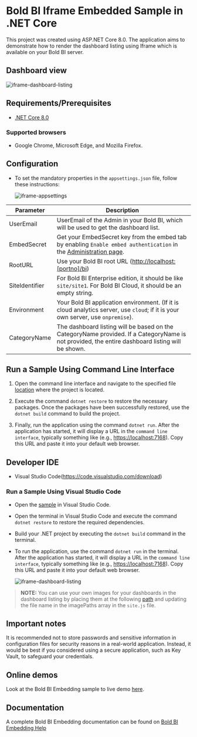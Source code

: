 # Bold BI Iframe Embedded Sample in .NET Core

This project was created using ASP.NET Core 8.0. The application aims to demonstrate how to render the dashboard listing using Iframe which is available on your Bold BI server.

## Dashboard view

![iframe-dashboard-listing](https://github.com/boldbi/samples/assets/129487075/631d9c33-cb8d-4faf-94fa-79cf115cad09)

## Requirements/Prerequisites

* [.NET Core 8.0](https://dotnet.microsoft.com/download/dotnet-core)

### Supported browsers
  
* Google Chrome, Microsoft Edge, and Mozilla Firefox.

## Configuration

* To set the mandatory properties in the `appsettings.json` file, follow these instructions:

    ![iframe-appsettings](https://github.com/boldbi/samples/assets/129487075/6506258b-8916-4f2b-9c6f-25e95928c6e1)

| Parameter           | Description                                                                                                                      |
|-----------------|----------------------------------------------------------------------------------------------------------------------------------|
| UserEmail       | UserEmail of the Admin in your Bold BI, which will be used to get the dashboard list.                                           |
| EmbedSecret     | Get your EmbedSecret key from the embed tab by enabling `Enable embed authentication` in the [Administration page](https://help.boldbi.com/embedded-bi/site-administration/embed-settings/?utm_source=github&utm_medium=backlinks). |
| RootURL         | Use your Bold BI root URL (<http://localhost:[portno]/bi>)                                                                           |
| SiteIdentifier  | For Bold BI Enterprise edition, it should be like `site/site1`. For Bold BI Cloud, it should be an empty string.                |
| Environment     | Your Bold BI application environment. (If it is cloud analytics server, use `cloud`; if it is your own server, use `onpremise`). |
| CategoryName    | The dashboard listing will be based on the CategoryName provided. If a CategoryName is not provided, the entire dashboard listing will be shown. |

## Run a Sample Using Command Line Interface

  1. Open the command line interface and navigate to the specified file [location](https://github.com/boldbi/samples/tree/master/Scenario%20Based%20Samples/Iframe%20Based%20Dashboard%20Listing/IframeSolutionSample) where the project is located.

  2. Execute the command `dotnet restore` to restore the necessary packages. Once the packages have been successfully restored, use the `dotnet build` command to build the project.
  
  3. Finally, run the application using the command `dotnet run`. After the application has started, it will display a URL in the `command line interface`, typically something like (e.g., <https://localhost:7168>). Copy this URL and paste it into your default web browser.

## Developer IDE

* Visual Studio Code(<https://code.visualstudio.com/download>)

### Run a Sample Using Visual Studio Code

* Open the [sample](https://github.com/boldbi/samples/tree/master/Scenario%20Based%20Samples/Iframe%20Based%20Dashboard%20Listing/IframeSolutionSample) in Visual Studio Code.

* Open the terminal in Visual Studio Code and execute the command `dotnet restore` to restore the required dependencies.

* Build your .NET project by executing the `dotnet build` command in the terminal.

* To run the application, use the command `dotnet run` in the terminal. After the application has started, it will display a URL in the `command line interface`, typically something like (e.g., <https://localhost:7168>). Copy this URL and paste it into your default web browser.

    ![iframe-dashboard-listing](https://github.com/boldbi/samples/assets/129487075/af1d5fe0-fc17-4cb1-ad6c-d7c37beeb80b)

> **NOTE:**  You can use your own images for your dashboards in the dashboard listing by placing them at the following [path](https://github.com/boldbi/samples/tree/master/Scenario%20Based%20Samples/Iframe%20Based%20Dashboard%20Listing/IframeSolutionSample/wwwroot/images/dashboards) and updating the file name in the imagePaths array in the `site.js` file.

## Important notes

It is recommended not to store passwords and sensitive information in configuration files for security reasons in a real-world application. Instead, it would be best if you considered using a secure application, such as Key Vault, to safeguard your credentials.

## Online demos

Look at the Bold BI Embedding sample to live demo [here](https://samples.boldbi.com/embed?utm_source=github&utm_medium=backlinks).

## Documentation

A complete Bold BI Embedding documentation can be found on [Bold BI Embedding Help](https://help.boldbi.com/embedding-options/iframe-embedding?utm_source=github&utm_medium=backlinks)